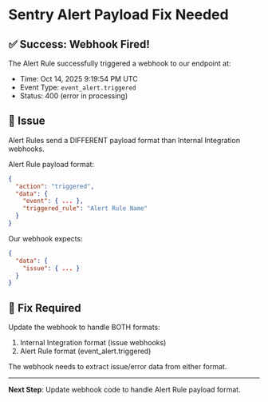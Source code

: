 # Sentry Alert Payload Fix Needed

## ✅ Success: Webhook Fired!

The Alert Rule successfully triggered a webhook to our endpoint at:
- Time: Oct 14, 2025 9:19:54 PM UTC
- Event Type: `event_alert.triggered`
- Status: 400 (error in processing)

## 🔧 Issue

Alert Rules send a DIFFERENT payload format than Internal Integration webhooks.

Alert Rule payload format:
```json
{
  "action": "triggered",
  "data": {
    "event": { ... },
    "triggered_rule": "Alert Rule Name"
  }
}
```

Our webhook expects:
```json
{
  "data": {
    "issue": { ... }
  }
}
```

## 🎯 Fix Required

Update the webhook to handle BOTH formats:
1. Internal Integration format (issue webhooks)
2. Alert Rule format (event_alert.triggered)

The webhook needs to extract issue/error data from either format.

---

**Next Step**: Update webhook code to handle Alert Rule payload format.
